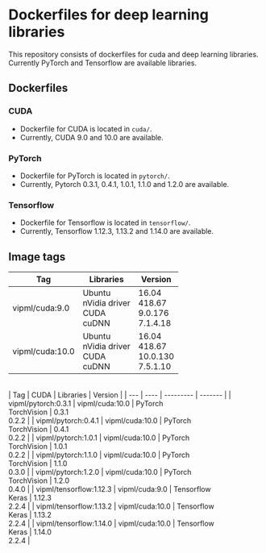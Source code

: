 # Dockerfiles for deep learning libraries
This repository consists of dockerfiles for cuda and deep learning libraries. Currently PyTorch and Tensorflow are available libraries. 

## Dockerfiles

### CUDA
* Dockerfile for CUDA is located in ````cuda/````.
* Currently, CUDA 9.0 and 10.0 are available.

### PyTorch
* Dockerfile for PyTorch is located in ````pytorch/````.
* Currently, Pytorch 0.3.1, 0.4.1, 1.0.1, 1.1.0 and 1.2.0 are available. 

### Tensorflow
* Dockerfile for Tensorflow is located in  ````tensorflow/````.
* Currently, Tensorflow 1.12.3, 1.13.2 and 1.14.0 are available.

## Image tags
| Tag | Libraries | Version |
| --- | --------- | ------- |
| vipml/cuda:9.0 | Ubuntu<br>nVidia driver<br>CUDA<br>cuDNN | 16.04<br>418.67<br>9.0.176<br>7.1.4.18 |
| vipml/cuda:10.0 | Ubuntu<br>nVidia driver<br>CUDA<br>cuDNN | 16.04<br>418.67<br>10.0.130<br>7.5.1.10 |
<br>
| Tag | CUDA | Libraries | Version |
| --- | ---- | --------- | ------- |
| vipml/pytorch:0.3.1 | vipml/cuda:10.0 | PyTorch<br>TorchVision | 0.3.1<br>0.2.2 |
| vipml/pytorch:0.4.1 | vipml/cuda:10.0 | PyTorch<br>TorchVision | 0.4.1<br>0.2.2 |
| vipml/pytorch:1.0.1 | vipml/cuda:10.0 | PyTorch<br>TorchVision | 1.0.1<br>0.2.2 |
| vipml/pytorch:1.1.0 | vipml/cuda:10.0 | PyTorch<br>TorchVision | 1.1.0<br>0.3.0 |
| vipml/pytorch:1.2.0 | vipml/cuda:10.0 | PyTorch<br>TorchVision | 1.2.0<br>0.4.0 |
| vipml/tensorflow:1.12.3 | vipml/cuda:9.0 | Tensorflow<br>Keras | 1.12.3<br>2.2.4 |
| vipml/tensorflow:1.13.2 | vipml/cuda:10.0 | Tensorflow<br>Keras | 1.13.2<br>2.2.4 |
| vipml/tensorflow:1.14.0 | vipml/cuda:10.0 | Tensorflow<br>Keras | 1.14.0<br>2.2.4 |

